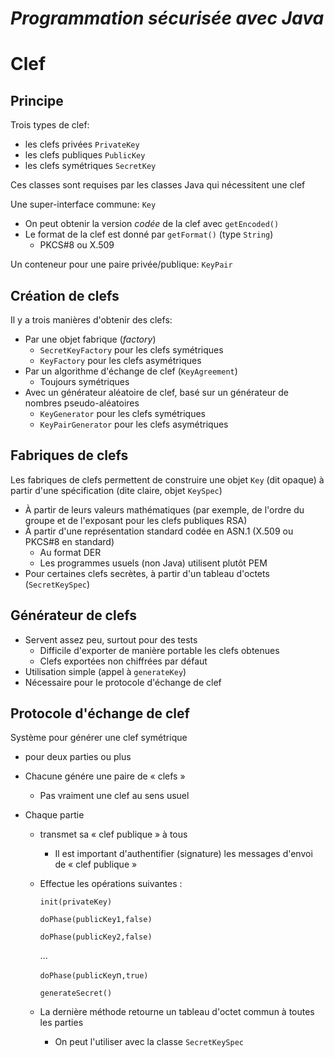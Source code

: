 *Programmation sécurisée avec Java*
===================================

Clef
====

Principe
--------

Trois types de clef:

- les clefs privées `PrivateKey`
- les clefs publiques `PublicKey`
- les clefs symétriques `SecretKey`

Ces classes sont requises par les classes Java qui nécessitent une clef

Une super-interface commune: `Key`

- On peut obtenir la version *codée* de la clef avec `getEncoded()`
- Le format de la clef est donné par `getFormat()` (type `String`)
  - PKCS#8 ou X.509

Un conteneur pour une paire privée/publique: `KeyPair`

Création de clefs
-----------------

Il y a trois manières d'obtenir des clefs:

- Par une objet fabrique (*factory*)
  - `SecretKeyFactory` pour les clefs symétriques
  - `KeyFactory` pour les clefs asymétriques
- Par un algorithme d'échange de clef (`KeyAgreement`)
  - Toujours symétriques
- Avec un générateur aléatoire de clef, basé sur un générateur de nombres pseudo-aléatoires
  - `KeyGenerator` pour les clefs symétriques
  - `KeyPairGenerator` pour les clefs asymétriques

Fabriques de clefs
------------------

Les fabriques de clefs permettent de construire une objet `Key` (dit opaque) à partir d'une spécification (dite claire, objet `KeySpec`)

- À partir de leurs valeurs mathématiques (par exemple, de l'ordre du groupe et de l'exposant pour les clefs publiques RSA)
- À partir d'une représentation standard codée en ASN.1 (X.509 ou PKCS#8 en standard)
  - Au format DER
  - Les programmes usuels (non Java) utilisent plutôt PEM
- Pour certaines clefs secrètes, à partir d'un tableau d'octets (`SecretKeySpec`)

Générateur de clefs
-------------------

- Servent assez peu, surtout pour des tests
  - Difficile d'exporter de manière portable les clefs obtenues
  - Clefs exportées non chiffrées par défaut
- Utilisation simple (appel à `generateKey`)
- Nécessaire pour le protocole d'échange de clef

Protocole d'échange de clef
---------------------------

Système pour générer une clef symétrique

- pour deux parties ou plus

- Chacune génére une paire de « clefs »

   - Pas vraiment une clef au sens usuel
   
- Chaque partie

   - transmet sa « clef publique » à tous
   
      - Il est important d'authentifier (signature) les messages d'envoi de « clef publique »
      
   - Effectue les opérations suivantes :
   
     `init(privateKey)`
     
     `doPhase(publicKey1,false)`
     
     `doPhase(publicKey2,false)`
     
     ...
     
     `doPhase(publicKey`n`,true)`
     
     `generateSecret()`
     
   - La dernière méthode retourne un tableau d'octet commun à toutes les parties
      - On peut l'utiliser avec la classe `SecretKeySpec`
